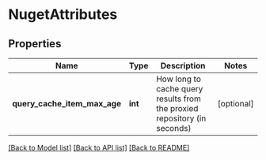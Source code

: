 # NugetAttributes

## Properties
Name | Type | Description | Notes
------------ | ------------- | ------------- | -------------
**query_cache_item_max_age** | **int** | How long to cache query results from the proxied repository (in seconds) | [optional] 

[[Back to Model list]](../README.md#documentation-for-models) [[Back to API list]](../README.md#documentation-for-api-endpoints) [[Back to README]](../README.md)


